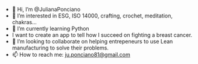 - 👋 Hi, I’m @JulianaPonciano
- 👀 I’m interested in ESG, ISO 14000, crafting, crochet, meditation, chakras...
- 🌱 I’m currently learning Python
- I want to create an app to tell how I succeed on fighting a breast cancer.
- 💞️ I’m looking to collaborate on helping entrepeneurs to use Lean manufacturing to solve their problems.
- 📫 How to reach me: ju.ponciano81@gmail.com 

<!---
JulianaPonciano/JulianaPonciano is a ✨ special ✨ repository because its `README.md` (this file) appears on your GitHub profile.
You can click the Preview link to take a look at your changes.
--->
